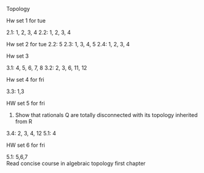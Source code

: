 Topology

Hw set 1 for tue

2.1: 1, 2, 3, 4 
2.2: 1, 2, 3, 4

Hw set 2 for tue
2.2: 5
2.3: 1, 3, 4, 5
2.4: 1, 2, 3, 4

<!-- Hw Set 3 -->
<!--  -->
<!-- 2.2: 1,2,4,5 -->
<!--  -->
<!-- Set 4 (For wed) -->
<!--  -->
<!-- 2.3 2,3,4,5,6 -->
<!--  -->
<!-- 2.4 1 -->
<!--  -->
<!-- Set 5 (For wed) -->
<!--  -->
<!-- 2.4: 2, 3, 4, 5, 7 -->
<!--  -->
Hw set 3

3.1: 4, 5, 6, 7, 8
3.2: 2, 3, 6, 11, 12

Hw set 4 for fri

3.3: 1,3

HW set 5 for fri

1. Show that rationals Q are totally disconnected with its topology inherited from R

3.4: 2, 3, 4, 12
5.1: 4

HW set 6 for fri

5.1: 5,6,7  
Read concise course in algebraic topology first chapter


<!-- , 5, 6 -->
<!--  -->
<!-- set 9 (You may also take a look at Munkres, Topology, as well Concise course in algebraic topology by Peter May)  -->
<!-- 5.2: 1, 2, 3, 4 -->

